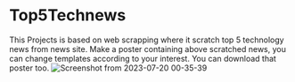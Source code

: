 # Top5Technews
This Projects is based on web scrapping where it scratch top 5 technology news from news site. 
Make a poster containing above scratched news, you can change templates according to your interest.
You can download that poster too.
![Screenshot from 2023-07-20 00-35-39](https://github.com/AmbreshKumarSaini/Top5Technews/assets/92514207/d7b4a606-5518-4cf7-bd72-63be79aa4bfe)
